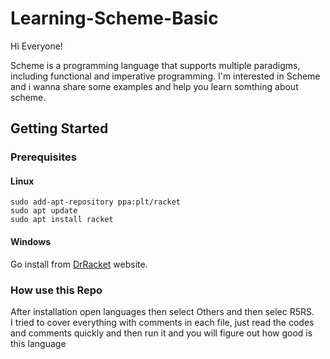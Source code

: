 # Learning-Scheme-Basic

Hi Everyone!

Scheme is a programming language that supports multiple paradigms, including functional and imperative programming.
I'm interested in Scheme and i wanna share some examples and help you learn somthing about scheme.
## Getting Started

### Prerequisites
#### Linux
```
sudo add-apt-repository ppa:plt/racket
sudo apt update
sudo apt install racket
```
#### Windows
Go install from [DrRacket](https://racket-lang.org/) website. <br />

### How use this Repo
After installation open languages then select Others and then selec R5RS.<br />
I tried to cover everything with comments in each file, just read the codes and comments quickly and then run it and you will figure out how good is this language

